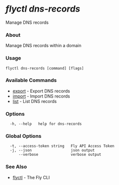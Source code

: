 # _flyctl dns-records_

Manage DNS records

### About

Manage DNS records within a domain

### Usage
~~~
flyctl dns-records [command] [flags]
~~~

### Available Commands
* [export](/docs/flyctl/dns-records-export/)	 - Export DNS records
* [import](/docs/flyctl/dns-records-import/)	 - Import DNS records
* [list](/docs/flyctl/dns-records-list/)	 - List DNS records

### Options

~~~
  -h, --help   help for dns-records
~~~

### Global Options

~~~
  -t, --access-token string   Fly API Access Token
  -j, --json                  json output
      --verbose               verbose output
~~~

### See Also

* [flyctl](/docs/flyctl/help/)	 - The Fly CLI

